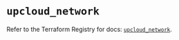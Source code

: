 # `upcloud_network`

Refer to the Terraform Registry for docs: [`upcloud_network`](https://registry.terraform.io/providers/upcloudltd/upcloud/5.21.0/docs/resources/network).
